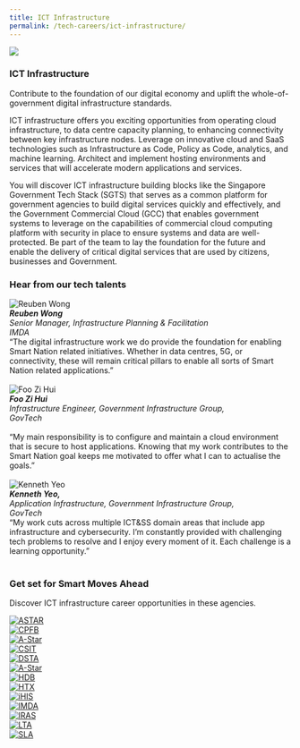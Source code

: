 ```yaml
---
title: ICT Infrastructure
permalink: /tech-careers/ict-infrastructure/
---
```

![](/images/hero-ict-infrastructure.jpg)

### **ICT Infrastructure**

Contribute to the foundation of our digital economy and uplift the whole-of-government digital infrastructure standards.

ICT infrastructure offers you exciting opportunities from operating cloud infrastructure, to data centre capacity planning, to enhancing connectivity between key infrastructure nodes. Leverage on innovative cloud and SaaS technologies such as Infrastructure as Code, Policy as Code, analytics, and machine learning. Architect and implement hosting environments and services that will accelerate modern applications and services.

You will discover ICT infrastructure building blocks like the Singapore Government Tech Stack (SGTS) that serves as a common platform for government agencies to build digital services quickly and effectively, and the Government Commercial Cloud (GCC) that enables government systems to leverage on the capabilities of commercial cloud computing platform with security in place to ensure systems and data are well-protected. Be part of the team to lay the foundation for the future and enable the delivery of critical digital services that are used by citizens, businesses and Government.

### **Hear from our tech talents**

<div class="row-testimonial">
<div class="column-testimonial">
<img src="/images/reuben-wong.png" alt="Reuben Wong" title="Tech Talent" /><br><em><strong>Reuben Wong</strong><br>Senior Manager, Infrastructure Planning & Facilitation<br>
IMDA</em><br>“The digital infrastructure work we do provide the foundation for enabling Smart Nation related initiatives. Whether in data centres, 5G, or connectivity, these will remain critical pillars to enable all sorts of Smart Nation related applications.”<br><br></div> 
	
<div class="column-testimonial">
<img src="/images/foo-zi-hui.png" alt="Foo Zi Hui" title="Tech Talent" /><br><em><strong>Foo Zi Hui</strong><br>Infrastructure Engineer, Government Infrastructure Group,<br> GovTech</em><br><br>“My main responsibility is to configure and maintain a cloud environment that is secure to host applications. Knowing that my work contributes to the Smart Nation goal keeps me motivated to offer what I can to actualise the goals.”<br><br></div>      
	
<div class="column-testimonial"><img src="/images/kenneth-yeo.png" alt="Kenneth Yeo" title="Tech Talent" /><br><em><strong>Kenneth Yeo, </strong><br>Application Infrastructure, Government Infrastructure Group,<br> GovTech</em><br>“My work cuts across multiple ICT&SS domain areas that include app infrastructure and cybersecurity. I’m constantly provided with challenging tech problems to resolve and I enjoy every moment of it. Each challenge is a learning opportunity.”<br><br></div>   
</div>

### **Get set for Smart Moves Ahead**
Discover ICT infrastructure career opportunities in these agencies.

<div class="row-agencies">
<div class="column-agencies"><a href="https://careers.a-star.edu.sg/" target="new"><img src="/images/logo-astar.png" alt="ASTAR" title="ASTAR"/></a></div>
<div class="column-agencies"><a href="https://www.cpf.gov.sg/members/careers" target="new"><img src="/images/logo-cpf.png" alt="CPFB" title="CPFB"/></a></div>
<div class="column-agencies"><a href="https://www.csa.gov.sg/careers/overview" target="new"><img src="/images/logo-csa.png" alt="A-Star" title="A-Star"/></a></div>
<div class="column-agencies"><a href="https://www.csit.gov.sg/" target="new"><img src="/images/logo-csit.png" alt="CSIT" title="CSIT"/></a></div>
<div class="column-agencies"><a href="https://careers.pageuppeople.com/845/cw/en/listing/" target="new"><img src="/images/logo-dsta.png" alt="DSTA" title="DSTA"/></a></div>
<div class="column-agencies"><a href="https://go.gov.sg/GovTechCareers" target="new"><img src="/images/logo-govtech.png" alt="A-Star" title="A-Star"/></a></div>
<div class="column-agencies"><a href="https://www.hdb.gov.sg/cs/infoweb/about-us/careers/career-opportunities" target="new"><img src="/images/logo-hdb.png" alt="HDB" title="HDB"/></a></div>
<div class="column-agencies"><a href="https://www.htx.gov.sg/join-us/careers" target="new"><img src="/images/logo-htx.png" alt="HTX" title="HTX"/></a></div>
<div class="column-agencies"><a href="https://www.ihis.com.sg/careers" target="new"><img src="/images/logo-ihis.png" alt="iHIS" title="iHIS"/></a></div>
<div class="column-agencies"><a href="https://www.imda.gov.sg/Who-We-Are/careers" target="new"><img src="/images/logo-imda.png" alt="IMDA" title="IMDA"/></a></div>
<div class="row-agencies">
<div class="column-agencies"><a href="https://www.iras.gov.sg/irashome/Careers/" target="new"><img src="/images/logo-iras.png" alt="IRAS" title="IRAS"/></a></div>
<div class="column-agencies"><a href="https://careers.pageuppeople.com/688/cwlive/en/listing/" target="new"><img src="/images/logo-lta.png" alt="LTA" title="LTA"/></a></div> 
<div class="column-agencies"><a href="https://careers.pageuppeople.com/688/cwlive/en/filter/?=&search-keyword=&brand=singapore%20land%20authority&job-mail-subscribe-privacy=agree" target="new"><img src="/images/logo-sla.png" alt="SLA" title="SLA"/></a></div>
</div>